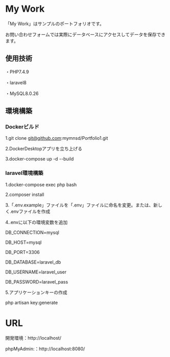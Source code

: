 # My Work

「My Work」はサンプルのポートフォリオです。

お問い合わせフォームでは実際にデータベースにアクセスしてデータを保存できます。

## 使用技術

・PHP7.4.9

・laravel8

・MySQL8.0.26

## 環境構築

### Dockerビルド

1.git clone git@github.com:mymnsd/Portfolio1.git

2.DockerDesktopアプリを立ち上げる

3.docker-compose up -d --build

### laravel環境構築

1.docker-compose exec php bash

2.composer install

3.「.env.example」ファイルを「.env」ファイルに命名を変更。または、新しく.envファイルを作成

4..envに以下の環境変数を追加

DB_CONNECTION=mysql

DB_HOST=mysql

DB_PORT=3306

DB_DATABASE=laravel_db

DB_USERNAME=laravel_user

DB_PASSWORD=laravel_pass

5.アプリケーションキーの作成

php artisan key:generate

# URL

開発環境：http://localhost/

phpMyAdmin:：http://localhost:8080/



